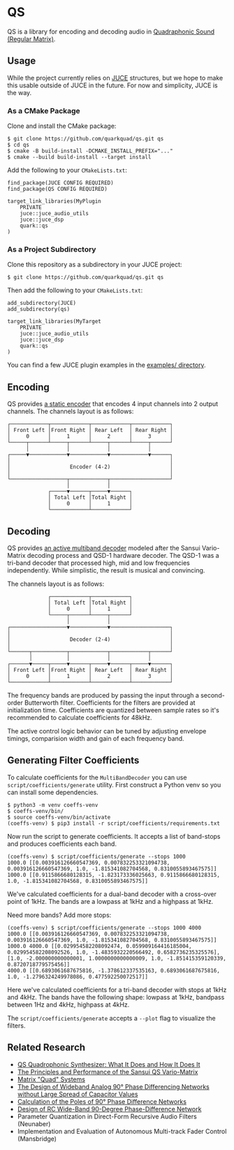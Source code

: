 # QS

QS is a library for encoding and decoding audio in [Quadraphonic Sound (Regular
Matrix)](https://en.wikipedia.org/wiki/QS_Regular_Matrix).

## Usage

While the project currently relies on [JUCE](https://juce.com) structures, but we hope to make this usable outside of
JUCE in the future. For now and simplicity, JUCE is the way.

### As a CMake Package

Clone and install the CMake package:

```shell
$ git clone https://github.com/quarkquad/qs.git qs
$ cd qs
$ cmake -B build-install -DCMAKE_INSTALL_PREFIX="..."
$ cmake --build build-install --target install
```

Add the following to your `CMakeLists.txt`:

```
find_package(JUCE CONFIG REQUIRED)
find_package(QS CONFIG REQUIRED)

target_link_libraries(MyPlugin
    PRIVATE
    juce::juce_audio_utils
    juce::juce_dsp
    quark::qs
)
```

### As a Project Subdirectory

Clone this repository as a subdirectory in your JUCE project:

```shell
$ git clone https://github.com/quarkquad/qs.git qs
```

Then add the following to your `CMakeLists.txt`:

```
add_subdirectory(JUCE)
add_subdirectory(qs)

target_link_libraries(MyTarget
    PRIVATE
    juce::juce_audio_utils
    juce::juce_dsp
    quark::qs
)
```

You can find a few JUCE plugin examples in the [examples/ directory](examples).

## Encoding

QS provides [a static encoder](qs/encode/Encoder.h) that encodes 4 input channels into 2 output channels. The
channels layout is as follows:

```
┌────────────┬────────────┬────────────┬────────────┐
│ Front Left │Front Right │ Rear Left  │ Rear Right │
│     0      │     1      │     2      │     3      │
└─────┬──────┴─────┬──────┴─────┬──────┴─────┬──────┘
      │            │            │            │       
┌─────▼────────────▼────────────▼────────────▼──────┐
│                                                   │
│                   Encoder (4-2)                   │
│                                                   │
└──────────────────┬────────────┬───────────────────┘
                   │            │                    
             ┌─────▼──────┬─────▼──────┐             
             │ Total Left │Total Right │             
             │     0      │     1      │             
             └────────────┴────────────┘
```

## Decoding

QS provides [an active multiband decoder](qs/decode/MultiBandDecoder.h) modeled after the Sansui Vario-Matrix
decoding process and QSD-1 hardware decoder. The QSD-1 was a tri-band decoder that processed high, mid and low
frequencies independently. While simplistic, the result is musical and convincing.

The channels layout is as follows:

```
             ┌────────────┬────────────┐             
             │ Total Left │Total Right │             
             │     0      │     1      │             
             └─────┬──────┴─────┬──────┘             
                   │            │                    
┌──────────────────▼────────────▼───────────────────┐
│                                                   │
│                   Decoder (2-4)                   │
│                                                   │
└──────┬───────────┬────────────┬────────────┬──────┘
       │           │            │            │       
┌──────▼─────┬─────▼──────┬─────▼──────┬─────▼──────┐
│ Front Left │Front Right │ Rear Left  │ Rear Right │
│     0      │     1      │     2      │     3      │
└────────────┴────────────┴────────────┴────────────┘
```

The frequency bands are produced by passing the input through a second-order Butterworth filter. Coefficients for the
filters are provided at initialization time. Coefficients are quantized between sample rates so it's recommended to
calculate coefficients for 48kHz. 

The active control logic behavior can be tuned by adjusting envelope timings, comparision width and gain of each frequency band.

## Generating Filter Coefficients

To calculate coefficients for the `MultiBandDecoder` you can use `script/coefficients/generate` utility. First construct
a Python venv so you can install some dependencies.

```shell
$ python3 -m venv coeffs-venv 
$ coeffs-venv/bin/
$ source coeffs-venv/bin/activate
(coeffs-venv) $ pip3 install -r script/coefficients/requirements.txt
```

Now run the script to generate coefficients. It accepts a list of band-stops and produces coefficients each band.

```shell
(coeffs-venv) $ script/coefficients/generate --stops 1000
1000.0 [[0.003916126660547369, 0.007832253321094738, 0.003916126660547369, 1.0, -1.815341082704568, 0.8310055893467575]]
1000.0 [[0.9115866680128315, -1.823173336025663, 0.9115866680128315, 1.0, -1.815341082704568, 0.8310055893467575]]
```
We've calculated coefficients for a dual-band decoder with a cross-over point of 1kHz. The bands are a lowpass at 1kHz
and a highpass at 1kHz.

Need more bands? Add more stops:

```shell
(coeffs-venv) $ script/coefficients/generate --stops 1000 4000
1000.0 [[0.003916126660547369, 0.007832253321094738, 0.003916126660547369, 1.0, -1.815341082704568, 0.8310055893467575]]
1000.0 4000.0 [[0.029954582208092474, 0.059909164416185004, 0.029954582208092526, 1.0, -1.4835932220566492, 0.6582736235325576], [1.0, -2.000000000000001, 1.0000000000000009, 1.0, -1.851415359120339, 0.8720718779575456]]
4000.0 [[0.6893061687675816, -1.378612337535163, 0.6893061687675816, 1.0, -1.2796324249978086, 0.477592250072517]]
```

Here we've calculated coefficients for a tri-band decoder with stops at 1kHz and 4kHz. The bands have the following
shape: lowpass at 1kHz, bandpass between 1Hz and 4kHz, highpass at 4kHz.

The `script/coefficients/generate` accepts a `--plot` flag to visualize the filters.

## Related Research

- [QS Quadrophonic Synthesizer: What It Does and How It Does It](https://secure.aes.org/forum/pubs/conventions/?elib=2497)
- [The Principles and Performance of the Sansui QS Vario-Matrix](https://www.aes.org/e-lib/browse.cfm?elib=1729)
- [Matrix "Quad" Systems](http://www.wendycarlos.com/surround/surround4.html)
- [The Design of Wideband Analog 90° Phase Differencing Networks without Large Spread of Capacitor Values](http://electronotes.netfirms.com/EN168-90degreePDN.PDF)
- [Calculation of the Poles of 90° Phase Difference Networks](http://electronotes.netfirms.com/MEHCh6aPart.PDF)
- [Design of RC Wide-Band 90-Degree Phase-Difference Network](http://ieeexplore.ieee.org/document/4051669/)
- Parameter Quantization in Direct-Form Recursive Audio Filters (Neunaber)
- Implementation and Evaluation of Autonomous Multi-track Fader Control (Mansbridge)
